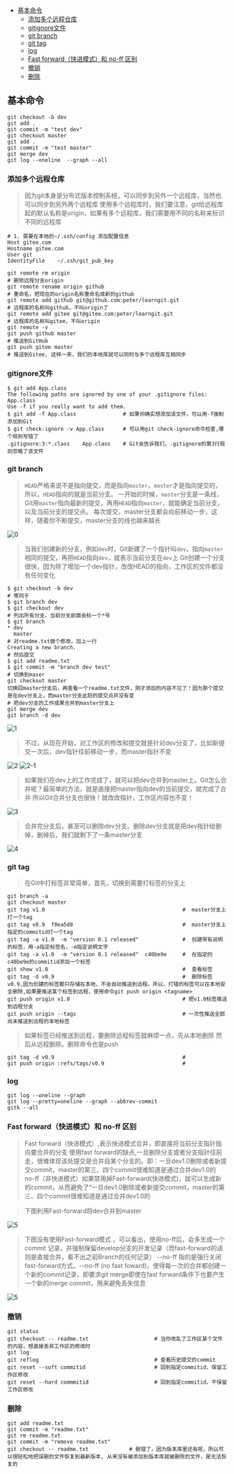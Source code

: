 - [基本命令](#基本命令)
  - [添加多个远程仓库](#添加多个远程仓库)
  - [gitignore文件](#gitignore文件)
  - [git branch](#git-branch)
  - [git tag](#git-tag)
  - [log](#log)
  - [Fast forward（快进模式）和 no-ff 区别](#fast-forward快进模式和-no-ff-区别)
  - [撤销](#撤销)
  - [删除](#删除)
 

## 基本命令
```
git checkout -b dev
git add .
git commit -m "test dev"
git checkout master
git add . 
git commit -m "test master"
git merge dev
git log --oneline  --graph --all
```

### 添加多个远程仓库
> 因为git本身是分布式版本控制系统，可以同步到另外一个远程库，当然也可以同步到另外两个远程库
> 使用多个远程库时，我们要注意，git给远程库起的默认名称是origin，如果有多个远程库，我们需要用不同的名称来标识不同的远程库

```
# 1. 需要在本地的~/.ssh/config 添加配置信息
Host gitee.com
Hostname gitee.com
User git
IdentityFile	~/.ssh/git_pub_key
```
```
git remote rm origin                                                  # 删除远程分支origin
git remote rename origin github                                       # 重命名，把现在的origin名称重命名成新的github
git remote add github git@github.com:peter/learngit.git               # 远程库的名称叫github，不叫origin了
git remote add gitee git@gitee.com:peter/learngit.git                 # 远程库的名称叫gitee，不叫origin
git remote -v
git push github master                                                # 推送到GitHub
git push gitee master                                                 # 推送到Gitee, 这样一来，我们的本地库就可以同时与多个远程库互相同步
```

### gitignore文件
```
$ git add App.class
The following paths are ignored by one of your .gitignore files:
App.class
Use -f if you really want to add them.
$ git add -f App.class               # 如果你确实想添加该文件，可以用-f强制添加到Git
$ git check-ignore -v App.class      # 可以用git check-ignore命令检查,哪个规则写错了
.gitignore:3:*.class	App.class    # Git会告诉我们，.gitignore的第3行规则忽略了该文件
```
### git branch
> `HEAD`严格来说不是指向提交，而是指向`master`，`master`才是指向提交的，所以，`HEAD`指向的就是当前分支。
> 一开始的时候，`master`分支是一条线，Git用`master`指向最新的提交，再用`HEAD`指向`master`，就能确定当前分支，以及当前分支的提交点。
> 每次提交，master分支都会向前移动一步，这样，随着你不断提交，master分支的线也越来越长

![0](img/0.png)

> 当我们创建新的分支，例如`dev`时，Git新建了一个指针叫`dev`，指向`master`相同的提交，再把`HEAD`指向`dev`，就表示当前分支在`dev`上
> Git创建一个分支很快，因为除了增加一个dev指针，改改HEAD的指向，工作区的文件都没有任何变化
```
$ git checkout -b dev
# 等同于
$ git branch dev
$ git checkout dev
# 列出所有分支，当前分支前面会标一个*号
$ git branch
* dev
  master
# 对readme.txt做个修改，加上一行
Creating a new branch.
# 然后提交
$ git add readme.txt 
$ git commit -m "branch dev test"
# 切换到maser
git checkout master
切换回master分支后，再查看一个readme.txt文件，刚才添加的内容不见了！因为那个提交是在dev分支上，而master分支此刻的提交点并没有变
# 把dev分支的工作成果合并到master分支上
git merge dev
git branch -d dev
```

![1](img/1.png)

> 不过，从现在开始，对工作区的修改和提交就是针对dev分支了，比如新提交一次后，dev指针往前移动一步，而master指针不变

![2](img/2.png)
![2-1](img/2-1.png)

> 如果我们在dev上的工作完成了，就可以把dev合并到master上。Git怎么合并呢？最简单的方法，就是直接把master指向dev的当前提交，就完成了合并
> 所以Git合并分支也很快！就改改指针，工作区内容也不变！

![3](img/3.png)


> 合并完分支后，甚至可以删除dev分支。删除dev分支就是把dev指针给删掉，删掉后，我们就剩下了一条master分支

![4](img/4.png)


### git tag
> 在Git中打标签非常简单，首先，切换到需要打标签的分支上
```
git branch -a
git checkout master
git tag v1.0                                            #  master分支上打一个tag
git tag v0.9  f0ea5d8                                   #  master分支上指定的commitid打一个tag
git tag -a v1.0  -m "version 0.1 released"              #  创建带有说明的标签，用-a指定标签名，-m指定说明文字
git tag -a v1.0  -m "version 0.1 released"  c40be9e     #  在指定的c40be9e的commitid添加一个标签
git show v1.0                                           #  查看标签
git tag -d v0.9                                         #  删除标签v0.9,因为创建的标签都只存储在本地，不会自动推送到远程。所以，打错的标签可以在本地安全删除,如果要推送某个标签到远程，使用命令git push origin <tagname>
git push origin v1.0                                    # 把v1.0标签推送到远程分支
git push origin --tags                                  # 一次性推送全部尚未推送到远程的本地标签
```
> 如果标签已经推送到远程，要删除远程标签就麻烦一点，先从本地删除
> 然后从远程删除。删除命令也是push
```
git tag -d v0.9                                         # 
git push origin :refs/tags/v0.9                         # 
```

### log
```
git log --oneline --graph
git log --pretty=oneline --graph --abbrev-commit 
gitk --all
```


###  Fast forward（快进模式）和 no-ff 区别
> Fast forward（快进模式）,表示快进模式合并，即直接将当前分支指针指向要合并的分支
> 使用fast forward的缺点,一旦删除分支或者分支指针往前走，很难体现该处提交是合并自某个分支的。即：一旦dev1.0删除或者新提交commit，master的第三、四个commit很难知道是通过合并dev1.0的
> no-ff（非快进模式）如果禁用掉Fast-forward(快进模式)，就可以生成新的commit，从而避免了“一旦dev1.0删除或者新提交commit，master的第三、四个commit很难知道是通过合并dev1.0的

> 下图利用Fast-forward将dev合并到master 

![5](img/5-ff.png)

> 下图没有使用Fast-forward模式 ，可以看出，使用no-ff后，会多生成一个commit 记录，并强制保留develop分支的开发记录（而fast-forward的话则是直接合并，看不出之前Branch的任何记录）
> --no-ff 指的是强行关闭fast-forward方式。--no-ff (no fast foward)，使得每一次的合并都创建一个新的commit记录，即要求git merge即使在fast forward条件下也要产生一个新的merge commit，用来避免丢失信息

![5](img/5-1.png)



### 撤销
```
git status
git checkout -- readme.txt                     # 当你改乱了工作区某个文件的内容，想直接丢弃工作区的修改时
git log 
git reflog                                     # 查看历史提交的commit
git reset --soft commitid                      # 回到指定commitid，保留工作区修改
git reset --hard commmitid                     # 回到指定commitid，不保留工作区修改
```


### 删除
```
git add readme.txt
git commit -m "readme.txt"
git rm readme.txt
git commit -m "remove readme.txt"
git checkout -- readme.txt             # 删错了，因为版本库里还有呢，所以可以很轻松地把误删的文件恢复到最新版本, 从来没有被添加到版本库就被删除的文件，是无法恢复的
```